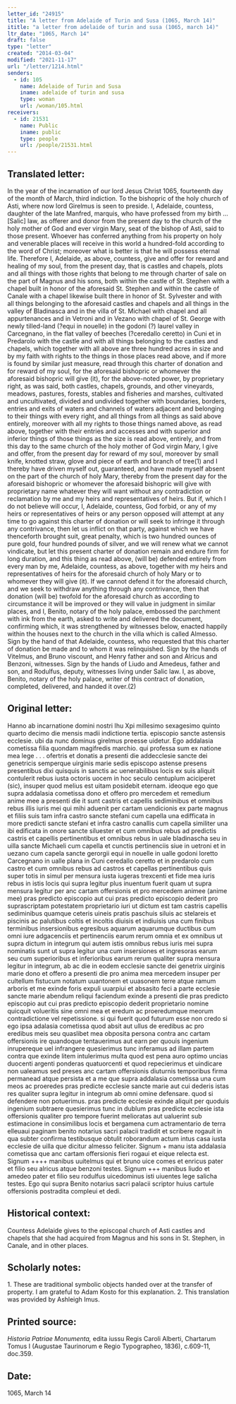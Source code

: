 ```yaml
---
letter_id: "24915"
title: "A letter from Adelaide of Turin and Susa (1065, March 14)"
ititle: "a letter from adelaide of turin and susa (1065, march 14)"
ltr_date: "1065, March 14"
draft: false
type: "letter"
created: "2014-03-04"
modified: "2021-11-17"
url: "/letter/1214.html"
senders:
  - id: 105
    name: Adelaide of Turin and Susa
    iname: adelaide of turin and susa
    type: woman
    url: /woman/105.html
receivers:
  - id: 21531
    name: Public
    iname: public
    type: people
    url: /people/21531.html
---
```

<h2> Translated letter:</h2>In the year of the incarnation of our lord Jesus Christ 1065, fourteenth day of the month of March, third indiction.  To the bishopric of the holy church of Asti, where now lord Girelmus is seen to preside.  I, Adelaide, countess, daughter of the late Manfred, marquis, who have professed from my birth … [Salic] law, as offerer and donor from the present day to the church of the holy mother of God and ever virgin Mary, seat of the bishop of Asti, said to those present.  Whoever has conferred anything from his property on holy and venerable places will receive in this world a hundred-fold according to the word of Christ; moreover what is better is that he will possess eternal life.  Therefore I, Adelaide, as above, countess, give and offer for reward and healing of my soul, from the present day, that is castles and chapels, plots and all things with those rights that belong to me through charter of sale on the part of Magnus and his sons, both within the castle of St. Stephen with a chapel built in honor of the aforesaid St. Stephen and within the castle of Canale with a chapel likewise built there in honor of St. Sylvester and with all things belonging to the aforesaid castles and chapels and all things in the valley of Bladinasca and in the villa of St. Michael with chapel and all appurtenances and in Vetroni and in Vezano with chapel of St. George with newly tilled-land (?equi in nouelle) in the godoni (?) laurel valley in Carcegnano, in the flat valley of beeches (?ceredallo ceretto) in Cuni et in Predarolo with the castle and with all things belonging to the castles and chapels, which together with all above are three hundred acres in size and by my faith with rights to the things in those places read above, and if more is found by similar just measure, read through this charter of donation and for reward of my soul, for the aforesaid bishopric or whomever the aforesaid bishopric will give (it), for the above-noted power, by proprietary right, as was said, both castles, chapels, grounds, and other vineyards, meadows, pastures, forests, stables and fisheries and marshes, cultivated and uncultivated, divided and undivided together with boundaries, borders, entries and exits of waters and channels of waters adjacent and belonging to their things with every right, and all things from all things as said above entirely, moreover with all my rights to those things named above, as read above, together with their entries and accesses and with superior and inferior things of those things as the size is read above, entirely, and from this day to the same church of the holy mother of God virgin Mary, I give and offer, from the present day for reward of my soul, moreover by small knife, knotted straw, glove and piece of earth and branch of tree(1) and I thereby have driven myself out, guaranteed, and have made myself absent on the part of the church of holy Mary, thereby from the present day for the aforesaid bishopric or whomever the aforesaid bishopric will give with proprietary name whatever they will want without any contradiction or reclamation by me and my heirs and representatives of heirs.  But if, which I do not believe will occur, I, Adelaide, countess, God forbid, or any of my heirs or representatives of heirs or any person opposed will attempt at any time to go against this charter of donation or will seek to infringe it through any contrivance, then let us inflict on that party, against which we have thenceforth brought suit, great penalty, which is two hundred ounces of pure gold, four hundred pounds of silver, and we will renew what we cannot vindicate, but let this present charter of donation remain and endure firm for long duration, and this thing as read above, (will be) defended entirely from every man by me, Adelaide, countess, as above, together with my heirs and representatives of heirs for the aforesaid church of holy Mary or to whomever they will give (it).  If we cannot defend it for the aforesaid church, and we seek to withdraw anything through any contrivance, then that donation (will be) twofold for the aforesaid church as according to circumstance it will be improved or they will value in judgment in similar places, and I, Benito, notary of the holy palace, embossed the parchment with ink from the earth, asked to write and delivered the document, confirming which, it was strengthened by witnesses below, enacted happily within the houses next to the church in the villa which is called Almesso.  Sign by the hand of that Adelaide, countess, who requested that this charter of donation be made and to whom it was relinquished.
Sign by the hands of Vitelmus, and Bruno viscount, and Henry father and son and Alricus and Benzoni, witnesses.
Sign by the hands of Liudo and Amedeus, father and son, and Rodulfus, deputy, witnesses living under Salic law.
I, as above, Benito, notary of the holy palace, writer of this contract of donation, completed, delivered, and handed it over.(2)
<h2 class="mt-4"> Original letter:</h2>Hanno ab incarnatione domini nostri Ihu Xpi millesimo sexagesimo quinto quarto decimo die mensis madii indictione tertia. episcopio sancte astensis ecclesie. ubi da nunc dominus girelmus preesse uidetur. Ego addalasia cometissa filia quondam magifredis marchio. qui professa sum ex natione mea lege . . . 		ofertris et donatis a presenti die addecclesie sancte dei genetricis semperque uirginis marie sedis episcopo astense presens presentibus dixi quisquis in sanctis ac uenerabilibus locis ex suis aliquit contulerit rebus iusta octoris uocem in hoc seculo centuplum aciciperet (sic), insuper quod melius est uitam posidebit eternam. ideoque ego que supra addalasia cometissa dono et offero pro mercedem et remedium anime mee a presenti die it sunt castris et capellis sediminibus et omnibus rebus illis iuris mei qui mihi aduenit per cartam uendicionis ex parte magnus et filiis suis tam infra castro sancte stefani cum capella una edifficata in more predicti sancte stefani et infra castro canallis cum capella similiter una ibi edificata in onore sancte siluester et cum omnibus rebus ad predictis castris et capellis pertinentibus et omnibus rebus in uale bladinascha seu in uilla sancte Michaeli cum capella et cunctis pertinenciis siue in uetroni et in uezano cum capela sancte gerorgii equi in nouelle in ualle godoni loretto Carcegnano in ualle plana in Cuni ceredallo ceretto et in predarolo cum castro et cum omnibus rebus ad castros et capellas pertinentibus quis super totis in simul per mensura iusta iugeras trexcenti et fide mea iuris rebus in istis locis qui supra legitur plus inuentum fuerit quam ut supra mensura legitur per anc cartam offersionis et pro mercedem animee (anime mee) pras predicto episcopio aut cui pras predicto episcopio dederit pro suprascriptam potestatem proprietario iuri ut dictum est tam castris capellis sediminibus quamque ceteris uineis pratis paschuis siluis ac stelareis et piscinis ac palutibus coltis et incoltis diuisis et indiuisis una cum finibus terminibus insersionibus egresibus aquarum aquarumque ductibus cum omni iure adgacenciis et pertinenciis earum rerum omnia et ex omnibus ut supra dictum in integrum qui autem istis omnibus rebus iuris mei supra nominatis sunt ut supra legitur una cum insersiones et ingresoras earum seu cum superioribus et inferioribus earum rerum qualiter supra mensura legitur in integrum, ab ac die in eodem ecclesie sancte dei genetrix uirginis marie dono et offero a presenti die pro anima mea mercedem insuper per cultellum fistucum notatum uuantonem et uuasonem terre atque ramum arboris et me exinde foris expuli uuarpiui et absasito feci a parte ecclesie sancte marie abendum reliqui faciendum exinde a presenti die pras predicto episcopio aut cui pras predicto episcopio dederit proprietario nomine quicquit volueritis sine omni mea et eredum ac proeredumque meorum contradictione vel repetissione.  si qui fuerit quod futurum esse  non credo si ego ipsa adalasia cometissa quod absit aut ullus de eredibus ac pro eredibus meis seu quaslibet mea obposita persona contra anc cartam offersionis ire quandoque tentauerimus aut earn per quouis ingenium inrupereque uel infrangere quesierimus tunc inferamus ad illam partem contra que exinde litem intulerimus multa quod est pena auro optimo uncias duocenti argenti ponderas quatuorcenti et quod repecierimus et uindicare non ualeamus sed preses anc cartam offersionis diuturnis temporibus firma permanead atque persista et a me que supra addalasia cometissa una cum meos ac proeredes pras predicte ecclesie sancte marie aut cui dederis istas res qualiter supra legitur in integrum ab omni omine defensare. quod si defendere non potuerimus. pras predicte ecclesie exinde aliquit per quoduis ingenium subtraere quesierimus tunc in dublum pras predicte ecclesie ista offersionis qualiter pro tempore fuerint melioratas aut ualuerint sub estimacione in consimilibus locis et bergamena cum actramentario de terra elleuaui paginam benito notarius sacri palacii tradidit et scribere rogauit in qua subter confirma testibusque obtulit roborandum actum intus casa iusta ecclesie de uilla que dicitur almesso feliciter.
Signum + manu ista addalasia cometissa que anc cartam offersionis fieri rogaui et eique relecta est.
Signum ++++ manibus uuitelmus qui et bruno uice comes et enricus pater et filio seu alricus atque benzoni testes.
Signum +++ manibus liudo et amedeo pater et filio seu rodulfus uicedominus isti uiuentes lege salicha testes.
Ego qui supra Benito notarius sacri palacii scriptor huius cartule offersionis postradita compleui et dedi.
<h2 class="mt-4"> Historical context:</h2>Countess Adelaide gives to the episcopal church of Asti castles and chapels that she had acquired from Magnus and his sons in St. Stephen, in Canale, and in other places.
<h2 class="mt-4"> Scholarly notes:</h2>1.  These are traditional symbolic objects handed over at the transfer of property.  I am grateful to Adam Kosto for this explanation. 
2.  This translation was provided by Ashleigh Imus.
<h2 class="mt-4"> Printed source:</h2><p><em>Historia Patriae Monumenta,</em> edita iussu Regis Caroli Alberti, Chartarum Tomus I (Augustae Taurinorum e Regio Typographeo, 1836), c.609-11, doc.359.</p><h2 class="mt-4"> Date:</h2>1065, March 14